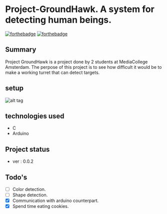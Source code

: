 # Project-GroundHawk. A system for detecting human beings.

[![forthebadge](http://forthebadge.com/images/badges/contains-cat-gifs.svg)](http://forthebadge.com)
[![forthebadge](http://forthebadge.com/images/badges/compatibility-betamax.svg)](http://forthebadge.com)

## Summary
Project GroundHawk is a project done by 2 students at MediaCollege Amsterdam.
The perpose of this project is to see how difficult it would be to make a working turret that can detect targets.

## setup
![alt tag](http://mediadev.nl/groundhawk/setup1.jpg)


## technologies used
- C
- Arduino

## Project status
- ver : 0.0.2

## Todo's
- [ ] Color detection.
- [ ] Shape detection.
- [x] Communication with arduino counterpart.
- [x] Spend time eating cookies. 
